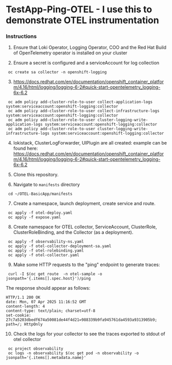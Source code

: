 # TestApp-Ping-OTEL - I use this to demonstrate OTEL instrumentation

### Instructions

1. Ensure that Loki Operator, Logging Operator, COO and the Red Hat Build of OpenTelemetry operator is installed on your cluster

2. Ensure a secret is configured and a serviceAccount for log collection

```
 oc create sa collector -n openshift-logging
```

3. https://docs.redhat.com/en/documentation/openshift_container_platform/4.16/html/logging/logging-6-2#quick-start-opentelemetry_logging-6x-6.2


```
 oc adm policy add-cluster-role-to-user collect-application-logs system:serviceaccount:openshift-logging:collector
 oc adm policy add-cluster-role-to-user collect-infrastructure-logs system:serviceaccount:openshift-logging:collector
 oc adm policy add-cluster-role-to-user cluster-logging-write-application-logs system:serviceaccount:openshift-logging:collector 
 oc adm policy add-cluster-role-to-user cluster-logging-write-infrastructure-logs system:serviceaccount:openshift-logging:collector
```

4. lokistack, ClusterLogForwarder, UIPlugin are all created: example can be found here:
https://docs.redhat.com/en/documentation/openshift_container_platform/4.16/html/logging/logging-6-2#quick-start-opentelemetry_logging-6x-6.2

5. Clone this repository.

6. Navigate to `manifests` directory

```
 cd ~/OTEL-BasicApp/manifests
```

7. Create a namespace, launch deployment, create service and route.

```
 oc apply -f otel-deploy.yaml
 oc apply -f expose.yaml
```

8. Create namespace for OTEL collector, ServiceAccount, ClusterRole, ClusterRoleBinding, and the Collector (as a deployment).

```
 oc apply -f observability-ns.yaml
 oc apply -f otel-collector-deployment-sa.yaml
 oc apply -f otel-rolebinding.yaml
 oc apply -f otel-collector.yaml
```

9. Make some HTTP requests to the "ping" endpoint to generate traces: 
 
```
 curl -I $(oc get route  -n otel-sample -o jsonpath='{.items[].spec.host}')/ping 
```
  The response should appear as follows:

```
HTTP/1.1 200 OK
date: Mon, 07 Apr 2025 11:16:52 GMT
content-length: 4
content-type: text/plain; charset=utf-8
set-cookie: 27c7a5203dbedf674a50081de44f4d21=988339b9fa945761da4593a9313905b9; path=/; HttpOnly
```

10. Check the logs for your collector to see the traces exported to stdout of otel collector

```
 oc project observability
 oc logs -n observability $(oc get pod -n observability -o jsonpath='{.items[].metadata.name}'
```

